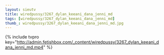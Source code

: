 ```yaml
--- 
layout: sieutv
title: wiredpussy/3267_dylan_keeani_dana_jenni_md
tags: [wiredpussy/3267_dylan_keeani_dana_jenni_md]
thumb_: wiredpussy/3267_dylan_keeani_dana_jenni_md.jpg
---
```

{% include tvpro key="http://admin.fetishbox.com/_content/wiredpussy/3267_dylan_keeani_dana_jenni_md.mp4" %} 
